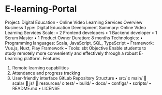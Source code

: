 # E-learning-Portal
Project: Digital Education - Online Video Learning Services
Overview
Business Type: Digital Education
Development Summary: Online Video Learning Services
Scale:
•	2 Frontend developers
•	1 Backend developer
•	1 Scrum Master
•	1 Product Owner
Duration: 8 months
Technologies:
•	Programming languages: Scala, JavaScript, SQL, TypeScript
•	Framework: Vue.js, Nuxt, Play Framework
•	Tools: sbt
Objective
Enable students to study remotely more conveniently and effectively through a robust E-Learning platform.
Features
1.	Remote learning capabilities
2.	Attendance and progress tracking
3.	User-friendly interface
GitLab Repository Structure
•	src/
o	main/
	scala/
	js/
	resources/
o	test/
•	build/
•	docs/
•	configs/
•	scripts/
•	README.md
•	LICENSE
